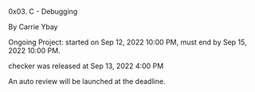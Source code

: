 0x03. C - Debugging





By Carrie Ybay




Ongoing Project: started on Sep 12, 2022 10:00 PM, must end by Sep 15, 2022 10:00 PM.





checker was released at Sep 13, 2022 4:00 PM




An auto review will be launched at the deadline.

